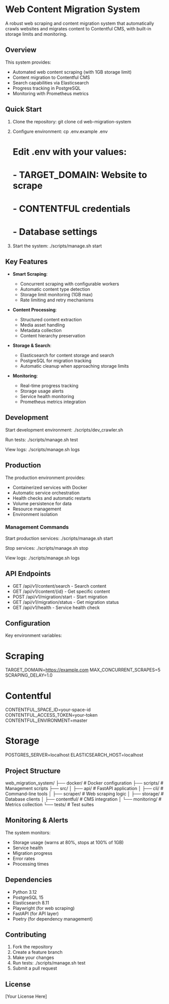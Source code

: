 # Web Content Migration System

A robust web scraping and content migration system that automatically crawls websites and migrates content to Contentful CMS, with built-in storage limits and monitoring.

## Overview

This system provides:
- Automated web content scraping (with 1GB storage limit)
- Content migration to Contentful CMS
- Search capabilities via Elasticsearch
- Progress tracking in PostgreSQL
- Monitoring with Prometheus metrics

## Quick Start

1. Clone the repository:
    git clone <repository-url>
    cd web-migration-system

2. Configure environment:
    cp .env.example .env
    # Edit .env with your values:
    # - TARGET_DOMAIN: Website to scrape
    # - CONTENTFUL credentials
    # - Database settings

3. Start the system:
    ./scripts/manage.sh start

## Key Features

- **Smart Scraping**:
  - Concurrent scraping with configurable workers
  - Automatic content type detection
  - Storage limit monitoring (1GB max)
  - Rate limiting and retry mechanisms

- **Content Processing**:
  - Structured content extraction
  - Media asset handling
  - Metadata collection
  - Content hierarchy preservation

- **Storage & Search**:
  - Elasticsearch for content storage and search
  - PostgreSQL for migration tracking
  - Automatic cleanup when approaching storage limits

- **Monitoring**:
  - Real-time progress tracking
  - Storage usage alerts
  - Service health monitoring
  - Prometheus metrics integration

## Development

Start development environment:
    ./scripts/dev_crawler.sh

Run tests:
    ./scripts/manage.sh test

View logs:
    ./scripts/manage.sh logs

## Production

The production environment provides:
- Containerized services with Docker
- Automatic service orchestration
- Health checks and automatic restarts
- Volume persistence for data
- Resource management
- Environment isolation

### Management Commands

Start production services:
    ./scripts/manage.sh start

Stop services:
    ./scripts/manage.sh stop

View logs:
    ./scripts/manage.sh logs

## API Endpoints

- GET /api/v1/content/search - Search content
- GET /api/v1/content/{id} - Get specific content
- POST /api/v1/migration/start - Start migration
- GET /api/v1/migration/status - Get migration status
- GET /api/v1/health - Service health check

## Configuration

Key environment variables:

# Scraping
TARGET_DOMAIN=https://example.com
MAX_CONCURRENT_SCRAPES=5
SCRAPING_DELAY=1.0

# Contentful
CONTENTFUL_SPACE_ID=your-space-id
CONTENTFUL_ACCESS_TOKEN=your-token
CONTENTFUL_ENVIRONMENT=master

# Storage
POSTGRES_SERVER=localhost
ELASTICSEARCH_HOST=localhost

## Project Structure

web_migration_system/
├── docker/          # Docker configuration
├── scripts/         # Management scripts
├── src/
│   ├── api/        # FastAPI application
│   ├── cli/        # Command-line tools
│   ├── scraper/    # Web scraping logic
│   ├── storage/    # Database clients
│   ├── contentful/ # CMS integration
│   └── monitoring/ # Metrics collection
└── tests/          # Test suites

## Monitoring & Alerts

The system monitors:
- Storage usage (warns at 80%, stops at 100% of 1GB)
- Service health
- Migration progress
- Error rates
- Processing times

## Dependencies

- Python 3.12
- PostgreSQL 15
- Elasticsearch 8.11
- Playwright (for web scraping)
- FastAPI (for API layer)
- Poetry (for dependency management)

## Contributing

1. Fork the repository
2. Create a feature branch
3. Make your changes
4. Run tests: ./scripts/manage.sh test
5. Submit a pull request

## License

[Your License Here] 